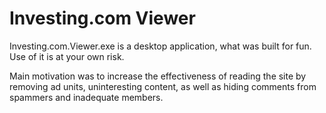 # Investing.com Viewer

Investing.com.Viewer.exe is a desktop application, what was built for fun. Use of it is at your own risk.

Main motivation was to increase the effectiveness of reading the site by removing ad units, uninteresting content, as well as hiding comments from spammers and inadequate members.